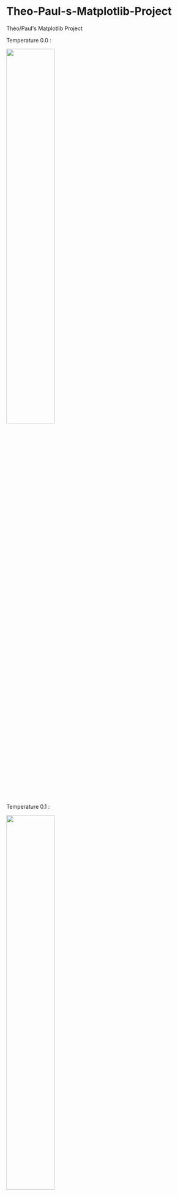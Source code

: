 # Theo-Paul-s-Matplotlib-Project
Théo/Paul's Matplotlib Project

<p>Temperature 0.0 : </p>
<img src="https://user-images.githubusercontent.com/43089275/79006391-5e24d780-7b59-11ea-93b9-e91ac8ff019b.png" width="50%">
<p>Temperature 0.1 : </p>
<img src="https://user-images.githubusercontent.com/43089275/79006395-5f560480-7b59-11ea-98ef-aab01208f2a3.png" width="50%">
<p>Temperature 0.2 : </p>
<img src="https://user-images.githubusercontent.com/43089275/79006399-60873180-7b59-11ea-9053-35a2818f0390.png" width="50%">
<p>Temperature 0.3 : </p>
<img src="https://user-images.githubusercontent.com/43089275/79006401-611fc800-7b59-11ea-8361-c6a33f3064f7.png" width="50%">
<p>Temperature 0.4 : </p>
<img src="https://user-images.githubusercontent.com/43089275/79006402-61b85e80-7b59-11ea-9c0a-09f0e5ef127b.png" width="50%">
<p>Temperature 0.5 : </p>
<img src="https://user-images.githubusercontent.com/43089275/79006403-6250f500-7b59-11ea-8716-240768f43f21.png" width="50%">
<p>Temperature 0.6 : </p>
<img src="https://user-images.githubusercontent.com/43089275/79006406-6250f500-7b59-11ea-929e-1c4b3602ef63.png" width="50%">
<p>Temperature 0.7 : </p>
<img src="https://user-images.githubusercontent.com/43089275/79006408-62e98b80-7b59-11ea-9930-9b7bc9692a45.png" width="50%">
<p>Temperature 0.8 : </p>
<img src="https://user-images.githubusercontent.com/43089275/79006410-63822200-7b59-11ea-8701-6f25f18cae81.png" width="50%">
<p>Temperature 0.9 : </p>
<img src="https://user-images.githubusercontent.com/43089275/79006411-641ab880-7b59-11ea-996b-c5d5e6c26035.png" width="50%">
<p>Temperature 1.0 : </p>
<img src="https://user-images.githubusercontent.com/43089275/79006413-64b34f00-7b59-11ea-8dfc-40fe62e519e0.png" width="50%">
